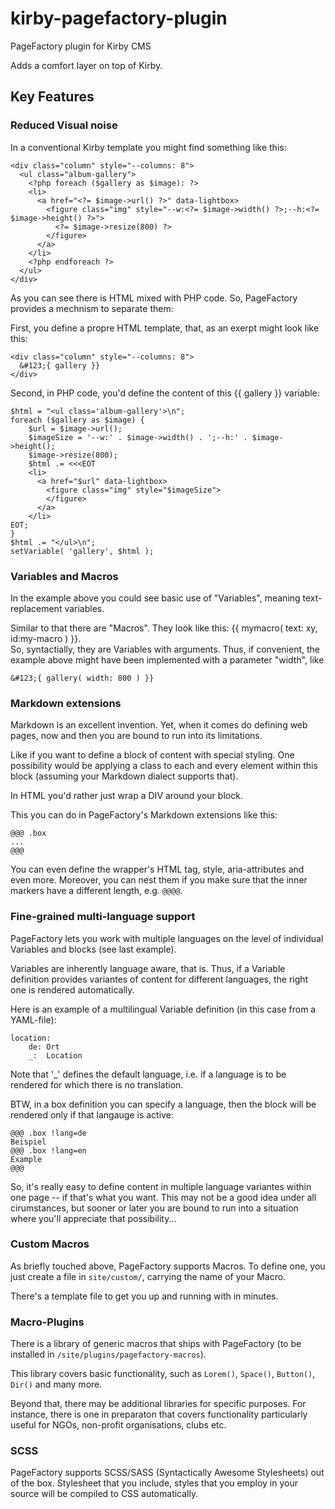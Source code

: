# kirby-pagefactory-plugin

PageFactory plugin for Kirby CMS

Adds a comfort layer on top of Kirby.

## Key Features

### Reduced Visual noise

In a conventional Kirby template you might find something like this:

    <div class="column" style="--columns: 8">
      <ul class="album-gallery">
        <?php foreach ($gallery as $image): ?>
        <li>
          <a href="<?= $image->url() ?>" data-lightbox>
            <figure class="img" style="--w:<?= $image->width() ?>;--h:<?= $image->height() ?>">
              <?= $image->resize(800) ?>
            </figure>
          </a>
        </li>
        <?php endforeach ?>
      </ul>
    </div>

As you can see there is HTML mixed with PHP code.
So, PageFactory provides a mechnism to separate them:

First, you define a propre HTML template, that, as an exerpt might look like this:

    <div class="column" style="--columns: 8">
      &#123;{ gallery }}
    </div>

Second, in PHP code, you'd define the content of this &#123;{ gallery }} variable:

	$html = "<ul class='album-gallery'>\n";
    foreach ($gallery as $image) {
    	$url = $image->url();
    	$imageSize = '--w:' . $image->width() . ';--h:' . $image->height();
    	$image->resize(800);
    	$html .= <<<EOT
        <li>
          <a href="$url" data-lightbox>
            <figure class="img" style="$imageSize">
            </figure>
          </a>
        </li>
    EOT;
	}
	$html .= "</ul>\n";
	setVariable( 'gallery', $html );



### Variables and Macros

In the example above you could see basic use of "Variables", meaning text-replacement variables.

Similar to that there are "Macros". They look like this: &#123;{ mymacro( text: xy, id:my-macro ) }}.  
So, syntactially, they are Variables with arguments. Thus, if convenient, the example above might have been implemented with a parameter "width", like

	&#123;{ gallery( width: 800 ) }}



### Markdown extensions

Markdown is an excellent invention. Yet, when it comes do defining web pages, now and then you are bound to run into its limitations.

Like if you want to define a block of content with special styling. One possibility would be applying a class to each and every element within this block (assuming your Markdown dialect supports that).

In HTML you'd rather just wrap a DIV around your block.

This you can do in PageFactory's Markdown extensions like this:

	@@@ .box
	...
	@@@

You can even define the wrapper's HTML tag, style, aria-attributes and even more. Moreover, you can nest them if you make sure that the inner markers have a different length, e.g. ``@@@@``.


### Fine-grained multi-language support

PageFactory lets you work with multiple languages on the level of individual Variables and blocks (see last example).

Variables are inherently language aware, that is. Thus, if a Variable definition provides variantes of content for different languages, the right one is rendered automatically.

Here is an example of a multilingual Variable definition (in this case from a YAML-file):

	location:
		de: Ort
		_:  Location

Note that '_' defines the default language, i.e. if a language is to be rendered for which there is no translation.

BTW, in a box definition you can specify a language, then the block will be rendered only if that langauge is active:

	@@@ .box !lang=de
	Beispiel
	@@@ .box !lang=en
	Example
	@@@

So, it's really easy to define content in multiple language variantes within one page -- if that's what you want. This may not be a good idea under all cirumstances, but sooner or later you are bound to run into a situation where you'll appreciate that possibility...


### Custom Macros

As briefly touched above, PageFactory supports Macros. To define one, you just create a file in ``site/custom/``, carrying the name of your Macro.

There's a template file to get you up and running with in minutes.

### Macro-Plugins

There is a library of generic macros that ships with PageFactory (to be installed in ``/site/plugins/pagefactory-macros``).

This library covers basic functionality, such as ``Lorem()``, ``Space()``, ``Button()``, ``Dir()`` and many more.

Beyond that, there may be additional libraries for specific purposes. For instance, there is one in preparaton that covers functionality particularly useful for NGOs, non-profit organisations, clubs etc.


### SCSS

PageFactory supports SCSS/SASS (Syntactically Awesome Stylesheets) out of the box. Stylesheet that you include, styles that you employ in your source will be compiled to CSS automatically.


